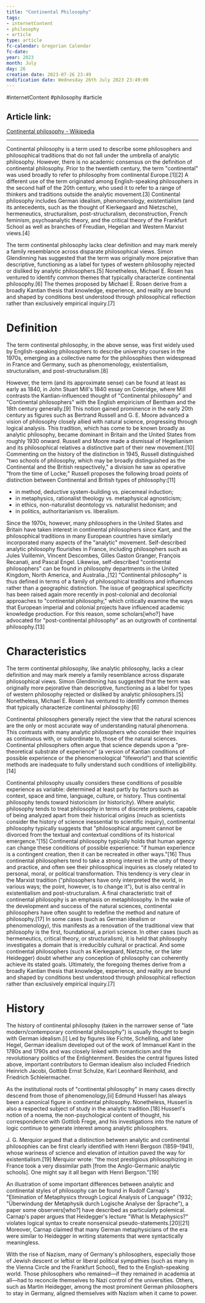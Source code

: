 ```yaml
---
title: "Continental Philosophy"
tags:
- internetContent
- philosophy
- article
type: article
fc-calendar: Gregorian Calendar
fc-date: 
year: 2023
month: July
day: 26
creation date: 2023-07-26 23:49
modification date: Wednesday 26th July 2023 23:49:09
---
```


#internetContent  #philosophy #article 
## Article link:
[Continental philosophy - Wikipedia](https://en.wikipedia.org/wiki/Continental_philosophy)
_____
Continental philosophy is a term used to describe some philosophers and philosophical traditions that do not fall under the umbrella of analytic philosophy. However, there is no academic consensus on the definition of continental philosophy. Prior to the twentieth century, the term "continental" was used broadly to refer to philosophy from continental Europe.[1][2] A different use of the term originated among English-speaking philosophers in the second half of the 20th century, who used it to refer to a range of thinkers and traditions outside the analytic movement.[3] Continental philosophy includes German idealism, phenomenology, existentialism (and its antecedents, such as the thought of Kierkegaard and Nietzsche), hermeneutics, structuralism, post-structuralism, deconstruction, French feminism, psychoanalytic theory, and the critical theory of the Frankfurt School as well as branches of Freudian, Hegelian and Western Marxist views.[4]

The term continental philosophy lacks clear definition and may mark merely a family resemblance across disparate philosophical views. Simon Glendinning has suggested that the term was originally more pejorative than descriptive, functioning as a label for types of western philosophy rejected or disliked by analytic philosophers.[5] Nonetheless, Michael E. Rosen has ventured to identify common themes that typically characterize continental philosophy.[6] The themes proposed by Michael E. Rosen derive from a broadly Kantian thesis that knowledge, experience, and reality are bound and shaped by conditions best understood through philosophical reflection rather than exclusively empirical inquiry.[7]

# Definition
The term continental philosophy, in the above sense, was first widely used by English-speaking philosophers to describe university courses in the 1970s, emerging as a collective name for the philosophies then widespread in France and Germany, such as phenomenology, existentialism, structuralism, and post-structuralism.[8]

However, the term (and its approximate sense) can be found at least as early as 1840, in John Stuart Mill's 1840 essay on Coleridge, where Mill contrasts the Kantian-influenced thought of "Continental philosophy" and "Continental philosophers" with the English empiricism of Bentham and the 18th century generally.[9] This notion gained prominence in the early 20th century as figures such as Bertrand Russell and G. E. Moore advanced a vision of philosophy closely allied with natural science, progressing through logical analysis. This tradition, which has come to be known broadly as analytic philosophy, became dominant in Britain and the United States from roughly 1930 onward. Russell and Moore made a dismissal of Hegelianism and its philosophical relatives a distinctive part of their new movement.[10] Commenting on the history of the distinction in 1945, Russell distinguished "two schools of philosophy, which may be broadly distinguished as the Continental and the British respectively," a division he saw as operative "from the time of Locke;" Russell proposes the following broad points of distinction between Continental and British types of philosophy:[11]

- in method, deductive system-building vs. piecemeal induction;
- in metaphysics, rationalist theology vs. metaphysical agnosticism;
- in ethics, non-naturalist deontology vs. naturalist hedonism; and
- in politics, authoritarianism vs. liberalism.

Since the 1970s, however, many philosophers in the United States and Britain have taken interest in continental philosophers since Kant, and the philosophical traditions in many European countries have similarly incorporated many aspects of the "analytic" movement. Self-described analytic philosophy flourishes in France, including philosophers such as Jules Vuillemin, Vincent Descombes, Gilles Gaston Granger, François Recanati, and Pascal Engel. Likewise, self-described "continental philosophers" can be found in philosophy departments in the United Kingdom, North America, and Australia.,[12] "Continental philosophy" is thus defined in terms of a family of philosophical traditions and influences rather than a geographic distinction. The issue of geographical specificity has been raised again more recently in post-colonial and decolonial approaches to "continental philosophy," which critically examine the ways that European imperial and colonial projects have influenced academic knowledge production. For this reason, some scholars[who?] have advocated for "post-continental philosophy" as an outgrowth of continental philosophy.[13]

# Characteristics
The term continental philosophy, like analytic philosophy, lacks a clear definition and may mark merely a family resemblance across disparate philosophical views. Simon Glendinning has suggested that the term was originally more pejorative than descriptive, functioning as a label for types of western philosophy rejected or disliked by analytic philosophers.[5] Nonetheless, Michael E. Rosen has ventured to identify common themes that typically characterize continental philosophy:[6]

Continental philosophers generally reject the view that the natural sciences are the only or most accurate way of understanding natural phenomena. This contrasts with many analytic philosophers who consider their inquiries as continuous with, or subordinate to, those of the natural sciences. Continental philosophers often argue that science depends upon a "pre-theoretical substrate of experience" (a version of Kantian conditions of possible experience or the phenomenological "lifeworld") and that scientific methods are inadequate to fully understand such conditions of intelligibility.[14]

Continental philosophy usually considers these conditions of possible experience as variable: determined at least partly by factors such as context, space and time, language, culture, or history. Thus continental philosophy tends toward historicism (or historicity). Where analytic philosophy tends to treat philosophy in terms of discrete problems, capable of being analyzed apart from their historical origins (much as scientists consider the history of science inessential to scientific inquiry), continental philosophy typically suggests that "philosophical argument cannot be divorced from the textual and contextual conditions of its historical emergence."[15]
Continental philosophy typically holds that human agency can change these conditions of possible experience: "if human experience is a contingent creation, then it can be recreated in other ways."[16] Thus continental philosophers tend to take a strong interest in the unity of theory and practice, and often see their philosophical inquiries as closely related to personal, moral, or political transformation. This tendency is very clear in the Marxist tradition ("philosophers have only interpreted the world, in various ways; the point, however, is to change it"), but is also central in existentialism and post-structuralism.
A final characteristic trait of continental philosophy is an emphasis on metaphilosophy. In the wake of the development and success of the natural sciences, continental philosophers have often sought to redefine the method and nature of philosophy.[17] In some cases (such as German idealism or phenomenology), this manifests as a renovation of the traditional view that philosophy is the first, foundational, a priori science. In other cases (such as hermeneutics, critical theory, or structuralism), it is held that philosophy investigates a domain that is irreducibly cultural or practical. And some continental philosophers (such as Kierkegaard, Nietzsche, or the later Heidegger) doubt whether any conception of philosophy can coherently achieve its stated goals.
Ultimately, the foregoing themes derive from a broadly Kantian thesis that knowledge, experience, and reality are bound and shaped by conditions best understood through philosophical reflection rather than exclusively empirical inquiry.[7]

# History
The history of continental philosophy (taken in the narrower sense of "late modern/contemporary continental philosophy") is usually thought to begin with German idealism.[i] Led by figures like Fichte, Schelling, and later Hegel, German idealism developed out of the work of Immanuel Kant in the 1780s and 1790s and was closely linked with romanticism and the revolutionary politics of the Enlightenment. Besides the central figures listed above, important contributors to German idealism also included Friedrich Heinrich Jacobi, Gottlob Ernst Schulze, Karl Leonhard Reinhold, and Friedrich Schleiermacher.

As the institutional roots of "continental philosophy" in many cases directly descend from those of phenomenology,[ii] Edmund Husserl has always been a canonical figure in continental philosophy. Nonetheless, Husserl is also a respected subject of study in the analytic tradition.[18] Husserl's notion of a noema, the non-psychological content of thought, his correspondence with Gottlob Frege, and his investigations into the nature of logic continue to generate interest among analytic philosophers.

J. G. Merquior argued that a distinction between analytic and continental philosophies can be first clearly identified with Henri Bergson (1859–1941), whose wariness of science and elevation of intuition paved the way for existentialism.[19] Merquior wrote: "the most prestigious philosophizing in France took a very dissimilar path [from the Anglo-Germanic analytic schools]. One might say it all began with Henri Bergson."[19]


An illustration of some important differences between analytic and continental styles of philosophy can be found in Rudolf Carnap's "Elimination of Metaphysics through Logical Analysis of Language" (1932; "Überwindung der Metaphysik durch Logische Analyse der Sprache"), a paper some observers[who?] have described as particularly polemical. Carnap's paper argues that Heidegger's lecture "What Is Metaphysics?" violates logical syntax to create nonsensical pseudo-statements.[20][21] Moreover, Carnap claimed that many German metaphysicians of the era were similar to Heidegger in writing statements that were syntactically meaningless.

With the rise of Nazism, many of Germany's philosophers, especially those of Jewish descent or leftist or liberal political sympathies (such as many in the Vienna Circle and the Frankfurt School), fled to the English-speaking world. Those philosophers who remained—if they remained in academia at all—had to reconcile themselves to Nazi control of the universities. Others, such as Martin Heidegger, among the most prominent German philosophers to stay in Germany, aligned themselves with Nazism when it came to power.
